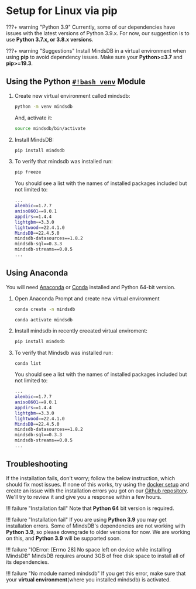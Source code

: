# Setup for Linux via pip

???+ warning "Python 3.9"
    Currently, some of our dependencies have issues with the latest versions of Python 3.9.x. For now, our suggestion is to use **Python 3.7.x, or 3.8.x versions**.

???+ warning "Suggestions"
    Install MindsDB in a virtual environment when using **pip** to avoid dependency issues. Make sure your **Python>=3.7** and **pip>=19.3**.

## Using the Python [`#!bash venv`](https://docs.python.org/3/library/venv.html) Module

1. Create new virtual environment called mindsdb:

    ```bash
    python -m venv mindsdb
    ```

    And, activate it:

    ```bash
    source mindsdb/bin/activate
    ```

2. Install MindsDB:

    ```bash
    pip install mindsdb
    ```

3. To verify that mindsdb was installed run:

    ```bash
    pip freeze
    ```

    You should see a list with the names of installed packages included but not limited to:

    ```bash
    ...
    alembic==1.7.7
    aniso8601==9.0.1
    appdirs==1.4.4
    lightgbm==3.3.0
    lightwood==22.4.1.0
    MindsDB==22.4.5.0
    mindsdb-datasources==1.8.2
    mindsdb-sql==0.3.3
    mindsdb-streams==0.0.5
    ...
    ```

## Using Anaconda

You will need [Anaconda](https://www.anaconda.com/products/individual) or [Conda](https://conda.io/projects/conda/en/latest/index.html)
installed and Python 64-bit version.

1. Open Anaconda Prompt and create new virtual environment 
    
    ```bash
    conda create -n mindsdb
    ```

    ```bash
    conda activate mindsdb
    ```

2. Install mindsdb in recently creeated virtual enviroment:

    ```bash
    pip install mindsdb
    ```


3. To verify that Mindsdb was installed run:

    ```bach 
    conda list
    ```

    You should see a list with the names of installed packages included but not limited to:

    ```bash
    ...
    alembic==1.7.7
    aniso8601==9.0.1
    appdirs==1.4.4
    lightgbm==3.3.0
    lightwood==22.4.1.0
    MindsDB==22.4.5.0
    mindsdb-datasources==1.8.2
    mindsdb-sql==0.3.3
    mindsdb-streams==0.0.5
    ...
    ```
## Troubleshooting

If the installation fails, don't worry; follow the below instruction, which should fix most issues. If none of this works, try using the [docker setup](/deployment/docker/) and create an issue with the installation errors you got on our [Github repository](https://github.com/mindsdb/mindsdb/issues). We'll try to review it and give you a response within a few hours.

   
!!! failure "Installation fail"
    Note that **Python 64** bit version is required.

!!! failure "Installation fail"
    If you are using **Python 3.9** you may get installation errors. Some of MindsDB's dependencies are not working with **Python 3.9**, so please downgrade to older versions for now. We are working on this, and **Python 3.9** will be supported soon.

!!! failure "IOError: [Errno 28] No space left on device while installing MindsDB"
    MindsDB requires around 3GB of free disk space to install all of its dependencies.

!!! failure "No module named mindsdb"
    If you get this error, make sure that your **virtual environment**(where you installed mindsdb) is activated.

